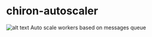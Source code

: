 # chiron-autoscaler
![alt text](https://www.worldhistoryedu.com/wp-content/uploads/2020/07/Chiron....jpg)
Auto scale workers based on messages queue
